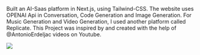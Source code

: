 Built an AI-Saas platform in Next.js, using Tailwind-CSS. The website uses OPENAI Api in Conversation, Code Generation and Image Generation. For Music Generation and Video Generation, I used another platform called Replicate.
This Project was inspired by and created with the help of @AntonioErdeljac videos on Youtube.

<img src="https://private-user-images.githubusercontent.com/111099204/298767649-0445e514-1ad2-4065-894c-f77136c146bf.png?jwt=eyJhbGciOiJIUzI1NiIsInR5cCI6IkpXVCJ9.eyJpc3MiOiJnaXRodWIuY29tIiwiYXVkIjoicmF3LmdpdGh1YnVzZXJjb250ZW50LmNvbSIsImtleSI6ImtleTUiLCJleHAiOjE3MDU5Njk2NzksIm5iZiI6MTcwNTk2OTM3OSwicGF0aCI6Ii8xMTEwOTkyMDQvMjk4NzY3NjQ5LTA0NDVlNTE0LTFhZDItNDA2NS04OTRjLWY3NzEzNmMxNDZiZi5wbmc_WC1BbXotQWxnb3JpdGhtPUFXUzQtSE1BQy1TSEEyNTYmWC1BbXotQ3JlZGVudGlhbD1BS0lBVkNPRFlMU0E1M1BRSzRaQSUyRjIwMjQwMTIzJTJGdXMtZWFzdC0xJTJGczMlMkZhd3M0X3JlcXVlc3QmWC1BbXotRGF0ZT0yMDI0MDEyM1QwMDIyNTlaJlgtQW16LUV4cGlyZXM9MzAwJlgtQW16LVNpZ25hdHVyZT1iM2EzYTM1Yjk5ZTE0NGY0YTgzMTU3ZDBmYjFiMTI5YzhiYWRjYTM2NzBlNGJhMGJjMGRmOGFiMjFlY2I4Yzk4JlgtQW16LVNpZ25lZEhlYWRlcnM9aG9zdCZhY3Rvcl9pZD0wJmtleV9pZD0wJnJlcG9faWQ9MCJ9.iOFMBmgWB6y8r_9BqJrzDReGJp0QAqFOJ9chBbU7Uk8">
